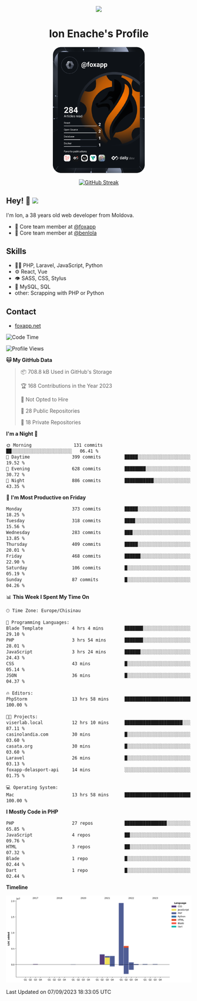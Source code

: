 <div id="header" align="center">
  <img src="https://media.giphy.com/media/M9gbBd9nbDrOTu1Mqx/giphy.gif" width="100"/>
	<h1>Ion Enache's Profile</h1>
</div>
<div align="center">
	<a href="https://app.daily.dev/foxapp"><img src="https://github.com/foxapp/foxapp/blob/master/devcard.svg" width="250" alt="Ion Enache's Dev Card"/></a>
</div>


<div align="center">
	
[![GitHub Streak](http://github-readme-streak-stats.herokuapp.com?user=foxapp&hide_border=true&date_format=M%20j%5B%2C%20Y%5D)](https://git.io/streak-stats)
	
</div>


## Hey! 👋 <img src="https://media.giphy.com/media/hvRJCLFzcasrR4ia7z/giphy.gif" width="30px"/>
I'm Ion, a 38 years old web developer from Moldova.


- 👥 Core team member at [@foxapp](https://github.com/foxapp)
- 👥 Core team member at [@benlola](https://github.com/benlola)

## Skills
- 👨‍💻 PHP, Laravel, JavaScript, Python
- ⚙️ React, Vue
- 👁️ SASS, CSS, Stylus
- 💽 MySQL, SQL
- other: Scrapping with PHP or Python

## Contact
- [foxapp.net](https://www.foxapp.net)

<!--START_SECTION:waka-->
![Code Time](http://img.shields.io/badge/Code%20Time-1%2C499%20hrs%2023%20mins-blue)

![Profile Views](http://img.shields.io/badge/Profile%20Views-0-blue)

**🐱 My GitHub Data** 

> 📦 708.8 kB Used in GitHub's Storage 
 > 
> 🏆 168 Contributions in the Year 2023
 > 
> 🚫 Not Opted to Hire
 > 
> 📜 28 Public Repositories 
 > 
> 🔑 18 Private Repositories 
 > 
**I'm a Night 🦉** 

```text
🌞 Morning                131 commits         ██░░░░░░░░░░░░░░░░░░░░░░░   06.41 % 
🌆 Daytime                399 commits         █████░░░░░░░░░░░░░░░░░░░░   19.52 % 
🌃 Evening                628 commits         ████████░░░░░░░░░░░░░░░░░   30.72 % 
🌙 Night                  886 commits         ███████████░░░░░░░░░░░░░░   43.35 % 
```
📅 **I'm Most Productive on Friday** 

```text
Monday                   373 commits         █████░░░░░░░░░░░░░░░░░░░░   18.25 % 
Tuesday                  318 commits         ████░░░░░░░░░░░░░░░░░░░░░   15.56 % 
Wednesday                283 commits         ███░░░░░░░░░░░░░░░░░░░░░░   13.85 % 
Thursday                 409 commits         █████░░░░░░░░░░░░░░░░░░░░   20.01 % 
Friday                   468 commits         ██████░░░░░░░░░░░░░░░░░░░   22.90 % 
Saturday                 106 commits         █░░░░░░░░░░░░░░░░░░░░░░░░   05.19 % 
Sunday                   87 commits          █░░░░░░░░░░░░░░░░░░░░░░░░   04.26 % 
```


📊 **This Week I Spent My Time On** 

```text
🕑︎ Time Zone: Europe/Chisinau

💬 Programming Languages: 
Blade Template           4 hrs 4 mins        ███████░░░░░░░░░░░░░░░░░░   29.10 % 
PHP                      3 hrs 54 mins       ███████░░░░░░░░░░░░░░░░░░   28.01 % 
JavaScript               3 hrs 24 mins       ██████░░░░░░░░░░░░░░░░░░░   24.43 % 
CSS                      43 mins             █░░░░░░░░░░░░░░░░░░░░░░░░   05.14 % 
JSON                     36 mins             █░░░░░░░░░░░░░░░░░░░░░░░░   04.37 % 

🔥 Editors: 
PhpStorm                 13 hrs 58 mins      █████████████████████████   100.00 % 

🐱‍💻 Projects: 
viserlab.local           12 hrs 10 mins      ██████████████████████░░░   87.11 % 
casinolandia.com         30 mins             █░░░░░░░░░░░░░░░░░░░░░░░░   03.60 % 
casata.org               30 mins             █░░░░░░░░░░░░░░░░░░░░░░░░   03.60 % 
Laravel                  26 mins             █░░░░░░░░░░░░░░░░░░░░░░░░   03.13 % 
foxapp-delasport-api     14 mins             ░░░░░░░░░░░░░░░░░░░░░░░░░   01.75 % 

💻 Operating System: 
Mac                      13 hrs 58 mins      █████████████████████████   100.00 % 
```

**I Mostly Code in PHP** 

```text
PHP                      27 repos            ████████████████░░░░░░░░░   65.85 % 
JavaScript               4 repos             ██░░░░░░░░░░░░░░░░░░░░░░░   09.76 % 
HTML                     3 repos             ██░░░░░░░░░░░░░░░░░░░░░░░   07.32 % 
Blade                    1 repo              █░░░░░░░░░░░░░░░░░░░░░░░░   02.44 % 
Dart                     1 repo              █░░░░░░░░░░░░░░░░░░░░░░░░   02.44 % 
```



**Timeline**

![Lines of Code chart](https://raw.githubusercontent.com/foxapp/foxapp/master/assets/bar_graph.png)


 Last Updated on 07/09/2023 18:33:05 UTC
<!--END_SECTION:waka-->

